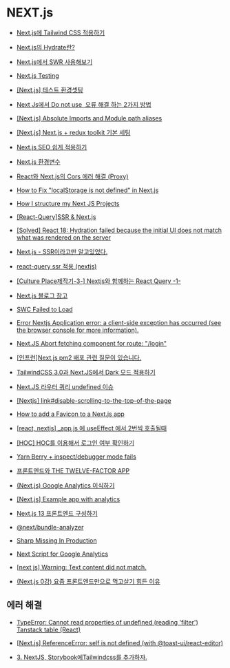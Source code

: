 # NEXT.js

- [Next.js에 Tailwind CSS 적용하기](https://geonlee.tistory.com/235?category=371229)

- [Next.js의 Hydrate란?](https://helloinyong.tistory.com/315)

- [Next.js에서 SWR 사용해보기](https://kimsangyeon-github-io.vercel.app/blog/2022-02-23-swr-using-in-next)

- [Next.js Testing](https://nextjs.org/docs/testing)

- [[Next.js] 테스트 환경셋팅](https://dev-yakuza.posstree.com/ko/react/nextjs/test/)

- [Next Js에서 Do not use <img> 오류 해결 하는 2가지 방법](https://codemasterkimc.tistory.com/64)

- [[Next.js] Absolute Imports and Module path aliases](https://nextjs.org/docs/advanced-features/module-path-aliases)

- [[Next.js] Next.js + redux toolkit 기본 세팅](https://cotak.tistory.com/164)

- [Next.js SEO 쉽게 적용하기](https://kyounghwan01.github.io/blog/React/next/next-seo/)

- [Next.js 환경변수](https://taenami.tistory.com/26)

- [React와 Next.js의 Cors 에러 해결 (Proxy)](https://velog.io/@leehyunho2001/Next.js-Cors-%EC%97%90%EB%9F%AC-%ED%95%B4%EA%B2%B0-Proxy)

- [How to Fix "localStorage is not defined" in Next.js](https://developer.school/snippets/react/localstorage-is-not-defined-nextjs)

- [How I structure my Next JS Projects](https://blog.anurag.tech/how-i-structure-my-next-js-projects)

- [[React-Query]SSR & Next.js](https://react-query-v3.tanstack.com/guides/ssr)

- [[Solved] React 18: Hydration failed because the initial UI does not match what was rendered on the server](https://ittutorialpoint.com/solved-react-18-hydration-failed-because-the-initial-ui-does-not-match-what-was-rendered-on-the-server/)

- [Next.js - SSR이라고만 알고있었다.](https://watermelonlike.tistory.com/entry/Nextjs-%EB%82%98%EB%8A%94-%EA%B7%B8%EC%A0%80-SSR%EC%9D%B8%EC%A4%84%EB%A7%8C-%EC%95%8C%EA%B3%A0-%EC%9E%88%EC%97%88%EB%8B%A4)

- [react-query ssr 적용 (nextjs)](https://velog.io/@devgosunman/react-query-ssr-%EC%A0%81%EC%9A%A9-nextjs)

- [[Culture Place제작기-3-] Nextjs와 함께하는 React Query -1-](https://velog.io/@familyman80/Culture-Place%EC%A0%9C%EC%9E%91%EA%B8%B0-3-Nextjs%EC%99%80-%ED%95%A8%EA%BB%98%ED%95%98%EB%8A%94-React-Query-1-)

- [Next.js 블로그 참고](https://miryang.dev/blog/build-blog-with-nextjs)

- [SWC Failed to Load](https://nextjs.org/docs/messages/failed-loading-swc)

- [Error Nextjs Application error: a client-side exception has occurred (see the browser console for more information).](https://github.com/diegomura/react-pdf/issues/2053)

- [Next.JS Abort fetching component for route: "/login"](https://stackoverflow.com/questions/73343986/next-js-abort-fetching-component-for-route-login)

- [[인프런]Next.js pm2 배포 관련 질문이 있습니다.](https://www.inflearn.com/questions/381350/next-js-pm2-%EB%B0%B0%ED%8F%AC-%EA%B4%80%EB%A0%A8-%EC%A7%88%EB%AC%B8%EC%9D%B4-%EC%9E%88%EC%8A%B5%EB%8B%88%EB%8B%A4)

- [TailwindCSS 3.0과 Next.JS에서 Dark 모드 적용하기](https://cpro95.tistory.com/663)

- [Next.JS 라우터 쿼리 undefined 이슈](https://velog.io/@wlgns2223/Next.JS-%EB%9D%BC%EC%9A%B0%ED%84%B0-%EC%BF%BC%EB%A6%AC-undefined-%EC%9D%B4%EC%8A%88)

- [[Nextjs] link#disable-scrolling-to-the-top-of-the-page](https://nextjs.org/docs/api-reference/next/link#disable-scrolling-to-the-top-of-the-page)

- [How to add a Favicon to a Next.js app](https://www.slingacademy.com/article/how-to-add-a-favicon-to-a-next-js-app/)

- [[react, nextjs] \_app.js 에 useEffect 에서 2번씩 호출될때](https://lemontia.tistory.com/1070)

- [[HOC] HOC를 이용해서 로그인 여부 확인하기](https://velog.io/@e_juhee/HOC)

- [Yarn Berry + inspect/debugger mode fails](https://github.com/vercel/next.js/issues/21270)

- [프론트엔드와 THE TWELVE-FACTOR APP](https://fe-developers.kakaoent.com/2021/211125-create-12factor-app-with-nextjs/)

- [(Next.js) Google Analytics 이식하기](https://velog.io/@yunsungyang-omc/Next.js-Google-Analystics-%EC%9D%B4%EC%8B%9D%ED%95%98%EA%B8%B0)

- [[Next.js] Example app with analytics](https://github.com/vercel/next.js/tree/canary/examples/with-google-analytics)

- [Next.js 13 프론트엔드 구성하기](https://velog.io/@gwak2837/Next.js-13-%ED%94%84%EB%A1%A0%ED%8A%B8%EC%97%94%EB%93%9C-%EA%B5%AC%EC%84%B1%ED%95%98%EA%B8%B0)

- [@next/bundle-analyzer](https://velog.io/@leehyunho2001/nextbundle-analyze)

- [Sharp Missing In Production](https://nextjs.org/docs/messages/sharp-missing-in-production)

- [Next Script for Google Analytics](https://nextjs.org/docs/messages/next-script-for-ga)

- [[next js] Warning: Text content did not match.](https://velog.io/@otterji/next-js-Warning-Text-content-did-not-match.-Server-foo-Client-foo)

- [(Next.js 0강) 요즘 프론트엔드만으로 먹고살기 힘든 이유](https://www.youtube.com/watch?v=jYJ3ygUfPrU)

## 에러 해결

- [TypeError: Cannot read properties of undefined (reading 'filter') Tanstack table (React)](https://stackoverflow.com/questions/74836833/typeerror-cannot-read-properties-of-undefined-reading-filter-tanstack-table)

- [[Next.js] ReferenceError: self is not defined (with @toast-ui/react-editor)](https://velog.io/@dngur9801/Next.js-ReferenceError-self-is-not-defined-with-toast-uireact-editor)

- [3. NextJS, Storybook에Tailwindcss를 추가하자.](https://velog.io/@jihyeonjeong11/2.-NextJS-프로젝트에-Storybook과-Tailwindcss를-추가하자)
